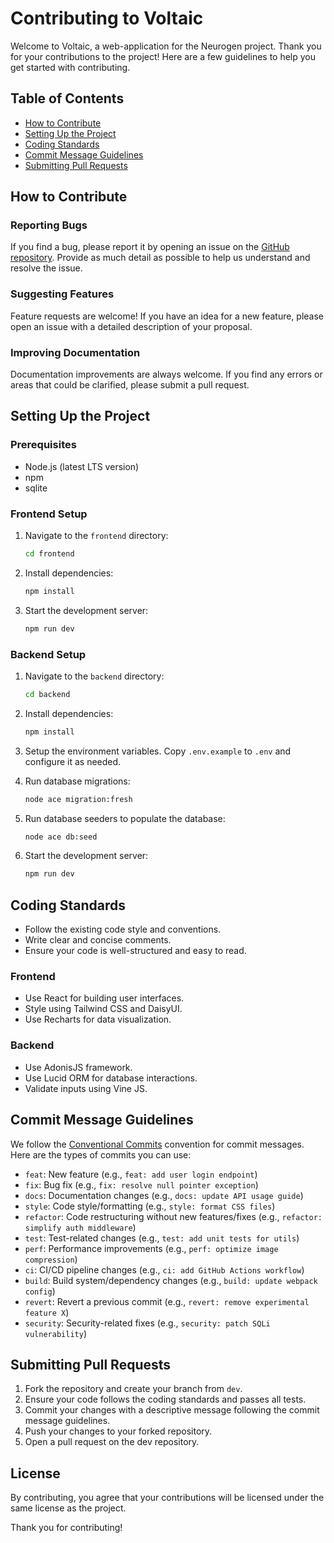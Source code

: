# Contributing to Voltaic

Welcome to Voltaic, a web-application for the Neurogen project. Thank you for your contributions to the project! Here are a few guidelines to help you get started with contributing.

## Table of Contents

* [How to Contribute](#how-to-contribute)
* [Setting Up the Project](#setting-up-the-project)
* [Coding Standards](#coding-standards)
* [Commit Message Guidelines](#commit-message-guidelines)
* [Submitting Pull Requests](#submitting-pull-requests)

## How to Contribute

### Reporting Bugs

If you find a bug, please report it by opening an issue on the [GitHub repository](https://github.com/AccurateIC/Voltaic). Provide as much detail as possible to help us understand and resolve the issue.

### Suggesting Features

Feature requests are welcome! If you have an idea for a new feature, please open an issue with a detailed description of your proposal.

### Improving Documentation

Documentation improvements are always welcome. If you find any errors or areas that could be clarified, please submit a pull request.

## Setting Up the Project

### Prerequisites

- Node.js (latest LTS version)
- npm
- sqlite

### Frontend Setup

1. Navigate to the `frontend` directory:
   ```bash
   cd frontend
   ```

2. Install dependencies:
   ```bash
   npm install
   ```

3. Start the development server:
   ```bash
   npm run dev
   ```

### Backend Setup

1. Navigate to the `backend` directory:
   ```bash
   cd backend
   ```

2. Install dependencies:
   ```bash
   npm install
   ```

3. Setup the environment variables. Copy `.env.example` to `.env` and configure it as needed.

4. Run database migrations:
   ```bash
   node ace migration:fresh
   ```

5. Run database seeders to populate the database:
   ```bash
   node ace db:seed
   ```

6. Start the development server:
   ```bash
   npm run dev
   ```

## Coding Standards

- Follow the existing code style and conventions.
- Write clear and concise comments.
- Ensure your code is well-structured and easy to read.

### Frontend

- Use React for building user interfaces.
- Style using Tailwind CSS and DaisyUI.
- Use Recharts for data visualization.

### Backend

- Use AdonisJS framework.
- Use Lucid ORM for database interactions.
- Validate inputs using Vine JS.

## Commit Message Guidelines

We follow the [Conventional Commits](https://www.conventionalcommits.org/en/v1.0.0/) convention for commit messages. Here are the types of commits you can use:

- `feat`: New feature (e.g., `feat: add user login endpoint`)
- `fix`: Bug fix (e.g., `fix: resolve null pointer exception`)
- `docs`: Documentation changes (e.g., `docs: update API usage guide`)
- `style`: Code style/formatting (e.g., `style: format CSS files`)
- `refactor`: Code restructuring without new features/fixes (e.g., `refactor: simplify auth middleware`)
- `test`: Test-related changes (e.g., `test: add unit tests for utils`)
- `perf`: Performance improvements (e.g., `perf: optimize image compression`)
- `ci`: CI/CD pipeline changes (e.g., `ci: add GitHub Actions workflow`)
- `build`: Build system/dependency changes (e.g., `build: update webpack config`)
- `revert`: Revert a previous commit (e.g., `revert: remove experimental feature X`)
- `security`: Security-related fixes (e.g., `security: patch SQLi vulnerability`)

## Submitting Pull Requests

1. Fork the repository and create your branch from `dev`.
2. Ensure your code follows the coding standards and passes all tests.
3. Commit your changes with a descriptive message following the commit message guidelines.
4. Push your changes to your forked repository.
5. Open a pull request on the dev repository.

## License

By contributing, you agree that your contributions will be licensed under the same license as the project.

Thank you for contributing!
